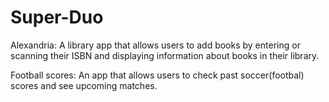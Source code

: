 # Super-Duo
Alexandria: A library app that allows users to add books by entering or scanning their ISBN and displaying information about books in their library.

Football scores: An app that allows users to check past soccer(footbal) scores and see upcoming matches.
